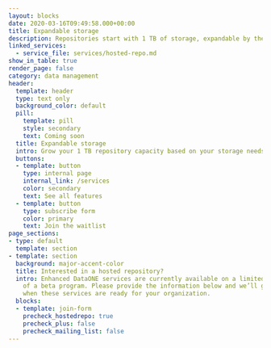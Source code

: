 ```yaml
---
layout: blocks
date: 2020-03-16T09:49:58.000+00:00
title: Expandable storage
description: Repositories start with 1 TB of storage, expandable by the TB to match your needs
linked_services:
  - service_file: services/hosted-repo.md
show_in_table: true
render_page: false
category: data management
header:
  template: header
  type: text only
  background_color: default
  pill:
    template: pill
    style: secondary
    text: Coming soon
  title: Expandable storage
  intro: Grow your 1 TB repository capacity based on your storage needs in 1 TB increments.
  buttons:
  - template: button
    type: internal page
    internal_link: /services
    color: secondary
    text: See all features
  - template: button
    type: subscribe form
    color: primary
    text: Join the waitlist
page_sections:
- type: default
  template: section
- template: section
  background: major-accent-color
  title: Interested in a hosted repository?
  intro: Enhanced DataONE services are currently available on a limited basis as part
    of a beta program. Please provide the information below and we’ll get in touch
    when these services are ready for your organization.
  blocks:
  - template: join-form
    precheck_hostedrepo: true
    precheck_plus: false
    precheck_mailing_list: false
---
```

